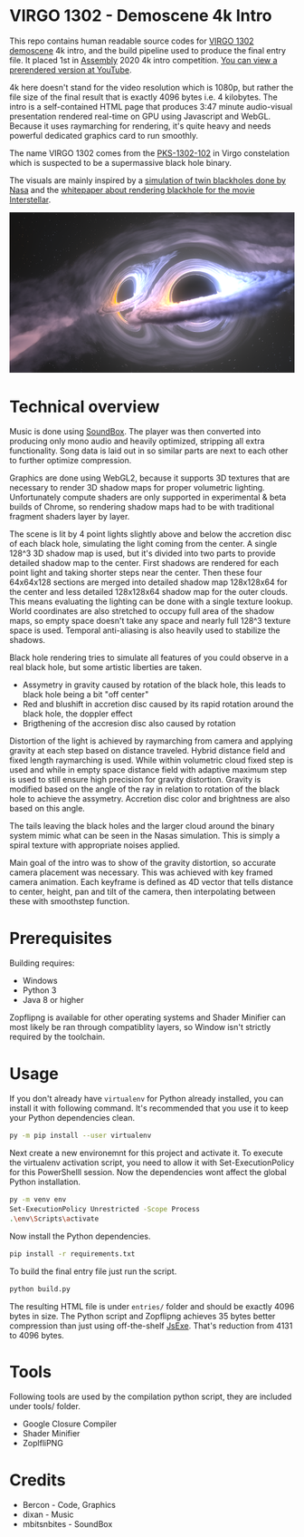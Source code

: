 # VIRGO 1302 - Demoscene 4k Intro

This repo contains human readable source codes for [VIRGO 1302](https://www.pouet.net/prod.php?which=87087) [demoscene](https://en.wikipedia.org/wiki/Demoscene) 4k intro, and the build pipeline used to produce the final entry file. It placed 1st in [Assembly](https://www.assembly.org) 2020 4k intro competition. [You can view a prerendered version at YouTube](https://youtu.be/3Qc24vbfS44).

4k here doesn't stand for the video resolution which is 1080p, but rather the file size of the final result that is exactly 4096 bytes i.e. 4 kilobytes. The intro is a self-contained HTML page that produces 3:47 minute audio-visual presentation rendered real-time on GPU using Javascript and WebGL. Because it uses raymarching for rendering, it's quite heavy and needs powerful dedicated graphics card to run smoothly.

The name VIRGO 1302 comes from the [PKS-1302-102](https://en.wikipedia.org/wiki/PKS_1302-102) in Virgo constelation which is suspected to be a supermassive black hole binary.

The visuals are mainly inspired by a [simulation of twin blackholes done by Nasa](https://www.nasa.gov/feature/goddard/2018/new-simulation-sheds-light-on-spiraling-supermassive-black-holes) and the [whitepaper about rendering blackhole for the movie Interstellar](https://arxiv.org/abs/1502.03808).

![Screenshot of VIRGO 1302 intro](screenshot.png)

# Technical overview

Music is done using [SoundBox](https://github.com/mbitsnbites/soundbox/). The player was then converted into producing only mono audio and heavily optimized, stripping all extra functionality. Song data is laid out in so similar parts are next to each other to further optimize compression.

Graphics are done using WebGL2, because it supports 3D textures that are necessary to render 3D shadow maps for proper volumetric lighting. Unfortunately compute shaders are only supported in experimental & beta builds of Chrome, so rendering shadow maps had to be with traditional fragment shaders layer by layer.

The scene is lit by 4 point lights slightly above and below the accretion disc of each black hole, simulating the light coming from the center. A single 128^3 3D shadow map is used, but it's divided into two parts to provide detailed shadow map to the center. First shadows are rendered for each point light and taking shorter steps near the center. Then these four 64x64x128 sections are merged into detailed shadow map 128x128x64 for the center and less detailed 128x128x64 shadow map for the outer clouds. This means evaluating the lighting can be done with a single texture lookup. World coordinates are also stretched to occupy full area of the shadow maps, so empty space doesn't take any space and nearly full 128^3 texture space is used. Temporal anti-aliasing is also heavily used to stabilize the shadows.

Black hole rendering tries to simulate all features of you could observe in a real black hole, but some artistic liberties are taken.
* Assymetry in gravity caused by rotation of the black hole, this leads to black hole being a bit "off center"
* Red and blushift in accretion disc caused by its rapid rotation around the black hole, the doppler effect
* Brigthening of the accresion disc also caused by rotation

Distortion of the light is achieved by raymarching from camera and applying gravity at each step based on distance traveled. Hybrid distance field and fixed length raymarching is used. While within volumetric cloud fixed step is used and while in empty space distance field with adaptive maximum step is used to still ensure high precision for gravity distortion. Gravity is modified based on the angle of the ray in relation to rotation of the black hole to achieve the assymetry. Accretion disc color and brightness are also based on this angle.

The tails leaving the black holes and the larger cloud around the binary system mimic what can be seen in the Nasas simulation. This is simply a spiral texture with appropriate noises applied.

Main goal of the intro was to show of the gravity distortion, so accurate camera placement was necessary. This was achieved with key framed camera animation. Each keyframe is defined as 4D vector that tells distance to center, height, pan and tilt of the camera, then interpolating between these with smoothstep function.

# Prerequisites

Building requires:

* Windows
* Python 3
* Java 8 or higher

Zopflipng is available for other operating systems and Shader Minifier can most likely be ran through compatiblity layers, so Window isn't strictly required by the toolchain.

# Usage

If you don't already have `virtualenv` for Python already installed, you can install it with following command. It's recommended that you use it to keep your Python dependencies clean.

```sh
py -m pip install --user virtualenv
```

Next create a new environemnt for this project and activate it. To execute the virtualenv activation script, you need to allow it with Set-ExecutionPolicy for this PowerShelll session. Now the dependencies wont affect the global Python installation.

```sh
py -m venv env
Set-ExecutionPolicy Unrestricted -Scope Process
.\env\Scripts\activate
```

Now install the Python dependencies.

```sh
pip install -r requirements.txt
```

To build the final entry file just run the script.

```sh
python build.py
```

The resulting HTML file is under `entries/` folder and should be exactly 4096 bytes in size. The Python script and Zopflipng achieves 35 bytes better compression than just using off-the-shelf [JsExe](http://www.pouet.net/prod.php?which=59298). That's reduction from 4131 to 4096 bytes.

# Tools

Following tools are used by the compilation python script, they are included under tools/ folder.

* Google Closure Compiler
* Shader Minifier
* ZoplfliPNG

# Credits

* Bercon - Code, Graphics
* dixan - Music
* mbitsnbites - SoundBox